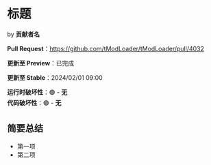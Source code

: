 <!-- “``”仅用于代码、文件等，不用于突出显示标题 -->
<!-- 非 MD 格式或代码的英文标点改成中文的 -->
<!-- 中英文（包括代码）之间用空格隔开 -->
<!-- 代码不翻译，其中的注释翻译 -->
<!-- 原文环境中有 MD 自动换行，译文应在对应行末加上两个空格，“  ”，以避免格式错误 -->

<!--
原文
-->

<!-- 删除围绕原文标题的“``”，但要补给其中的代码等 -->
# 标题
<!-- 删除原文的“has been merged.” -->
by **贡献者名**  
<!-- 将原文的“:”拿到“**”外 -->
**Pull Request**：<https://github.com/tModLoader/tModLoader/pull/4032>  
<!-- 有时并未完成，请注意 -->
**更新至 Preview**：已完成  
<!-- 将时间戳替换为届时 UTC+8 的时间，格式为 yyyy/mm/dd hh:mm -->
**更新至 Stable**：2024/02/01 09:00  
<!-- 无/微/小/中/大/特殊描述，注意描述要与 emoji 颜色对应 -->
**运行时破坏性**：🟢 - **无**  
**代码破坏性**：🟢 - **无**

## 简要总结
<!-- 删除原文行首的“> ” -->
- 第一项
- 第二项

<!-- 转为纯文字版本时删除 MD 格式部分 -->
